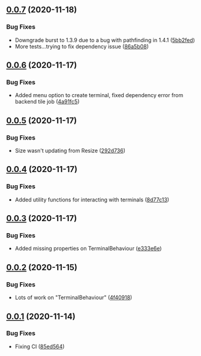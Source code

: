 ## [0.0.7](https://github.com/sarkahn/terminals/compare/v0.0.6...v0.0.7) (2020-11-18)


### Bug Fixes

* Downgrade burst to 1.3.9 due to a bug with pathfinding in 1.4.1 ([5bb2fed](https://github.com/sarkahn/terminals/commit/5bb2fedc6e285be9f86c99a7687b912462135791))
* More tests...trying to fix dependency issue ([86a5b08](https://github.com/sarkahn/terminals/commit/86a5b080dc9df91fa27a3c79786ec2a583d9db18))

## [0.0.6](https://github.com/sarkahn/terminals/compare/v0.0.5...v0.0.6) (2020-11-17)


### Bug Fixes

* Added menu option to create terminal, fixed dependency error from backend tile job ([4a91fc5](https://github.com/sarkahn/terminals/commit/4a91fc51593607ffce760da669c9242b34313d10))

## [0.0.5](https://github.com/sarkahn/terminals/compare/v0.0.4...v0.0.5) (2020-11-17)


### Bug Fixes

* Size wasn't updating from Resize ([292d736](https://github.com/sarkahn/terminals/commit/292d7363ad769f38494715671469e64190080402))

## [0.0.4](https://github.com/sarkahn/terminals/compare/v0.0.3...v0.0.4) (2020-11-17)


### Bug Fixes

* Added utility functions for interacting with terminals ([8d77c13](https://github.com/sarkahn/terminals/commit/8d77c1341befa2183e3406ec843fc55db3df21e5))

## [0.0.3](https://github.com/sarkahn/terminals/compare/v0.0.2...v0.0.3) (2020-11-17)


### Bug Fixes

* Added missing properties on TerminalBehaviour ([e333e6e](https://github.com/sarkahn/terminals/commit/e333e6ebd7fd1a2074f03b7a16b06fe415334b01))

## [0.0.2](https://github.com/sarkahn/terminals/compare/v0.0.1...v0.0.2) (2020-11-15)


### Bug Fixes

* Lots of work on "TerminalBehaviour" ([4f40918](https://github.com/sarkahn/terminals/commit/4f4091846bdd7a1f91ba939993d10e27eff42263))

## [0.0.1](https://github.com/sarkahn/terminals/compare/v0.0.0...v0.0.1) (2020-11-14)


### Bug Fixes

* Fixing CI ([85ed564](https://github.com/sarkahn/terminals/commit/85ed564591645571ba4b30e20bf2e72e82e4e3a7))
